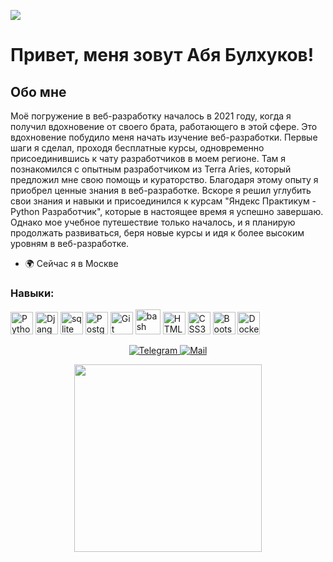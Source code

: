 ![](https://user-images.githubusercontent.com/18350557/176309783-0785949b-9127-417c-8b55-ab5a4333674e.gif)
# Привет, меня зовут Абя Булхуков!

## **Обо мне**
Моё погружение в веб-разработку началось в 2021 году, когда я получил вдохновение от своего брата, работающего в этой сфере. Это вдохновение побудило меня начать изучение веб-разработки. Первые шаги я сделал, проходя бесплатные курсы, одновременно присоединившись к чату разработчиков в моем регионе. Там я познакомился с опытным разработчиком из Terra Aries, который предложил мне свою помощь и кураторство. Благодаря этому опыту я приобрел ценные знания в веб-разработке. Вскоре я решил углубить свои знания и навыки и присоединился к курсам "Яндекс Практикум - Python Разработчик", которые в настоящее время я успешно завершаю. Однако мое учебное путешествие только началось, и я планирую продолжать развиваться, беря новые курсы и идя к более высоким уровням в веб-разработке.

* 🌍  Сейчас я в Москве

### Навыки:

<p align="left">
  <a href="https://www.python.org/" target="_blank" rel="noreferrer"><img src="https://raw.githubusercontent.com/danielcranney/readme-generator/main/public/icons/skills/python-colored.svg" width="36" height="36" alt="Python" /></a>
  <a href="https://www.djangoproject.com/" target="_blank" rel="noreferrer"><img src="https://raw.githubusercontent.com/danielcranney/readme-generator/main/public/icons/skills/django-colored.svg" width="36" height="36" alt="Django" /></a>
  <a href="https://www.sqlite.org/" target="_blank" rel="noreferrer"><img src="https://www.vectorlogo.zone/logos/sqlite/sqlite-icon.svg" alt="sqlite" width="36" height="36"/></a>
  <a href="https://www.postgresql.org/" target="_blank" rel="noreferrer"><img src="https://raw.githubusercontent.com/danielcranney/readme-generator/main/public/icons/skills/postgresql-colored.svg" width="36" height="36" alt="PostgreSQL" /></a>
  <a href="https://git-scm.com/" target="_blank" rel="noreferrer"><img src="https://raw.githubusercontent.com/danielcranney/readme-generator/main/public/icons/skills/git-colored.svg" width="36" height="36" alt="Git" /></a>
  <a href="https://www.gnu.org/software/bash/" target="_blank" rel="noreferrer"><img src="https://www.vectorlogo.zone/logos/gnu_bash/gnu_bash-icon.svg" alt="bash" width="40" height="40"/></a>
  <a href="https://developer.mozilla.org/en-US/docs/Glossary/HTML5" target="_blank" rel="noreferrer"><img src="https://raw.githubusercontent.com/danielcranney/readme-generator/main/public/icons/skills/html5-colored.svg" width="36" height="36" alt="HTML5" /></a>
  <a href="https://www.w3.org/TR/CSS/#css" target="_blank" rel="noreferrer"><img src="https://raw.githubusercontent.com/danielcranney/readme-generator/main/public/icons/skills/css3-colored.svg" width="36" height="36" alt="CSS3" /></a>
  <a href="https://getbootstrap.com/" target="_blank" rel="noreferrer"><img src="https://raw.githubusercontent.com/danielcranney/readme-generator/main/public/icons/skills/bootstrap-colored.svg" width="36" height="36" alt="Bootstrap" /></a>
  <a href="https://www.docker.com/" target="_blank" rel="noreferrer"><img src="https://raw.githubusercontent.com/danielcranney/readme-generator/main/public/icons/skills/docker-colored.svg" width="36" height="36" alt="Docker" /></a>
  <a href="https://apple.com"


<p>
<div id="badges" align="center">
  <a href="https://t.me/PAVEL_MINSKY">
    <img src="https://img.shields.io/badge/Telegram-2CA5E0?style=for-the-badge&logo=Telegram&logoColor=white" alt="Telegram"/>
  </a>
  <a href="mailto:abya.bulhukov@yandex.ru">
    <img src="https://img.shields.io/badge/Mail-EB1923?style=for-the-badge&logo=gmail&logoColor=white" alt="Mail"/>
  </a>
</div>
</p>


<p align="center">
  <img src="https://media.giphy.com/media/fmkYSBlJt3XjNF6p9c/giphy.gif" width="300">
</p>
